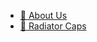 <!-- docs/_sidebar.md -->

- [📕 About Us](company/README.md "ABout Us")
- [🚙 Radiator Caps](products/cap.md "Radiator Caps")
